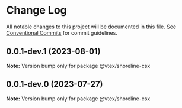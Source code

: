 # Change Log

All notable changes to this project will be documented in this file.
See [Conventional Commits](https://conventionalcommits.org) for commit guidelines.

## 0.0.1-dev.1 (2023-08-01)

**Note:** Version bump only for package @vtex/shoreline-csx





## 0.0.1-dev.0 (2023-07-27)

**Note:** Version bump only for package @vtex/shoreline-csx
